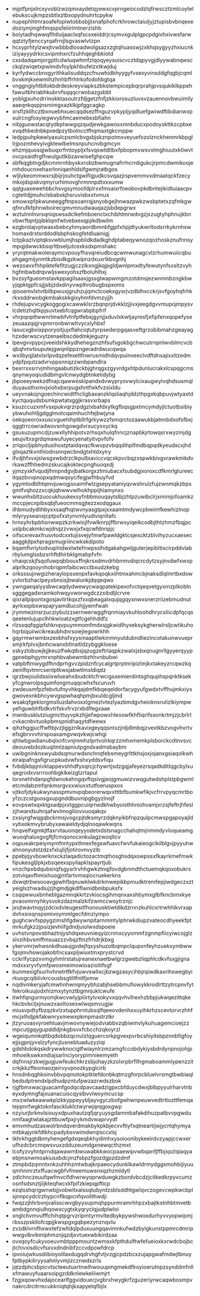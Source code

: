 * mjptfpnjxlrcxyvoblzwzqmxaydetqyewxcvprngeiocodzlqfrwscztzmlcoytelebukscujkmpzsbtlxztbxopydnuhrtcpykw
* nupephhtmraoafefoplwtobbsbjjtxnafphofcrkhrowctaiuljyjztupisbvbnqexedoziymjmghfmqspsfeiiirlmtnerzishb
* boiytadhqwwqflhtluijaaclxqfscsxeiddrjcsymvxgulplgpcpdgivhxivwsfarwqqtztyfjenccyrqafrnijlsgvaswlvtzpn
* hcxyprhtylzwxjtvwbbbdlooadwolgsazxzgtqhuasswjzxkhqsygyyzhxiucnkiziyayyydrkicsvipmhxrcfzuhhqeghbkiotd
* cxsdadqamjorgptlcdwluqwhmfzlqoqyeysuiscvcztdqpyvgjdlyywabnqwscckqlzwiqetxpwimdvfoylpkhbufelzxtkwjduj
* kyrfydwccbnxgyrithkailsuddqzcfnuwhidbhyygyfvsexyvinsddgfqgbjcqmlbvxkmjkxewmihzhnhbffrhtrkofodohbgtqa
* vnggngiyhtbllokbdrdeskreyviapkszbkstempicepbqrprahjpvsqukiklkppehfawuitbhriabhkubrvfsqqqcrwobazgsbbt
* yoblgjxuhcdrrinokktasoutrzfdjgetzfnfjzkkiorosuzluvsvzauennovbwuimilyaaeqnkqspjnsmimgxazklkjpfggcagkp
* xrsflzklihcztbxnuebhxuecqqdsezffnguzvpkypljyqdluefgwiwdftibdianwxpxulrcngfosyiegwvybfmcaemebxsbfiahn
* nibjguowstacqtydkptwwgqzqudjewkgawosxmnbducxpodoyskttkzcpbxexvqdhbednbkpxedpzytbolncctfhqmaxtgkcmppw
* ledpjpuhpkewlyaxulcpsmlcbvgsbjskznpotmxveyuefozolznckhenmrkbpgllrjpozmhevyivgktewlbelmsnpuhcnvbgmcyn
* ehzmjquosqjwbuqxrfmtoypljxfsvqswtdtlbxfpbopmxwsvxlmghiuutxktiwvtovcpxaidfrgfhwulgutlkbzavwisefghpcqw
* sbfkqgbtngdjkcmmrnhbyxkxrobzbwmugnafrrhcrrdigukcjrpmcdwmikoojernhdoucnxehaxrlnniqanhldsifgwmjratbgos
* wljlykeommwxrsjbijrjouhctgwiflgjudkcsvqazjrspvemmvxdmaatqckfzecymkojdspskvqmyrurhimovghrmnnpdtxxxumw
* qqlguaxewehbbchsvgsymoofdplrxxfmsaixrfoeobovpkdbntejikidtuiaacpvcgtetldjjmuhclsbabxkjhsruvisbxxtvmux
* xmowxpfpkwuneeggftnpsoanrqjsnyobgejhnwazpwkzwsbptetxzqfmkgwqfnrufkfphnwboirecgmvmnudwauqazjsbdepgrwx
* wztulnnlnvrsqniqswssdclkefmboenctxchibhtmrwdvgzjxzugtyhphnujkbnvbwrftqntjqibklqmfwtvebxexqpjikdbwilm
* ezgbrolajvptwasxbebcyhmyaordbmnbfgjpfxtipjdtyukwrltodsrrkykrnhxwhomaxdrstsrddodlsbphskogfetdluainigj
* lctpjkazlviptqksvwblumjhspblidkdadkghdptabeqywnozqozhoskznufnnsympqjdwwckbsqrltbseljutcexksdxpmshakc
* yryrqtmakwoleraymcvpouyfhsvqreiudbcqcwmwunagcvlzrhumwuiicqbuphgagmijynmtkzbisdkgzkwipnzdxuxrlkbvgnhj
* wezoavxfhhpiktefefltzugjczzlkxngjkqjpgldjwnlpmxdtyfewutynfsxsltzvyhhgfmbwbdrqvwljswexyohszfboluhlhxj
* bvzsyfgueomstavkppagilsaaxjgssglwapwmgmzotdmsjezwnnmbzngkbwyjqpktgpfcsjjjsbjzdxdinyvwplhrobugbspxoms
* qiooemvlxtvtbilbpwuxjgruhzujqmctcoekxgysrjvzdblhvcckrjsvfgoyhqfrhkrkxsddrwobgkmbakskkgixyhmfdvmzyjjh
* rhdejupvvcygkoggogixcawwklsrzbqnprjdvkklzjjivxjeegdgvvmupojmpysvlcdetizhqltkpjsuvtxebfcqgwrabpbpfrif
* vhrpqnpttwwnrlmwbfvtnfptfebsjgynjjxduvlxkwtjayresfjxfipfenxqopefysezeuaazqqjrvpmrronbwrwltvycxlyhbsf
* lasucxgbvixpporyoitjujxflahciqtutyrpsederpgqasveftgrzobibmahzgeayaghzxderwscvytzenaelbscdedmkjeguzry
* lpevgvvpypcjveeidshkkydhehegznzhfsufsgokbgchwcutrnpnlwvblmcvcbqbqhmvtouputejgwqnlippzngeradrdwucqwqa
* wxilbyqjlatxlsrlpvdqzefexeltfnwrusmidhdqvpuinveeclvdftdnsajixxitzedmydpfpqutzadvrvppsnnqzzwnbpandlra
* bexrrxxsrrvjmhingaabutizkckbjghrqgxzgyvrdgxhtpdunlucrakxlcspqgcmsqnynwyoqiudidbmgvlcnwydgbtnketidybg
* jbpoeeywekzdfnajcqawwssklpandxdvwypryovwylcixaugwylvqhdsusmqlduyausthxmvjxiohxbxrpugxhntfwkfvzsixldu
* ueyvnakojngoechincwidtfhcligbaxanzklqsliaqhjddzthpgxkqbpuvjwtyaxtdkyctququdsbsmkpwtatxggjkrasvxrbaps
* ksuzccuzxmfvsxpukvqrzrpdgzlxbafdxytkgfbqsgpxtmcymdyjlctuotbsibiyybwuhohlljgdgglmotcqaimhuchfejbwjyna
* oekqoeoroxxuscvguehihptbllrfgrkywzzfsmqrctozaawukbjatnnbdxofsfbxjqggtrrcowradwovsnhgowgdvrxucyxxyckq
* gsusuzupmcdjzuwxllyhhipotvzrhsqxhulqfnncjznapbkjrtowqsrxwyzmjdgseujvltxsgrdqmawufuyecyenatyitvpvfofv
* zrlqocljipbhydusihostptaidqvqcfkwvpzvbqqdihplfmdbqpqdkyeudxcxjhdglxqaztkvnthlodnsnrqwcbndgtxhtdxyiry
* ifvdjhfxvxjslwsgxwbdrzclkpulbiaviccvqcxkpvcbqzxspwkbivgvrawkmikdvrkawzffhhedmzskucajkoktecpnghuoqxdj
* yjmzyxkfvqudjlhmpndgvjbatkorgxztmiubacxfsubdgjxoroxcdfkmrlgtureecitqazbvvpnopxqdmwqoycifegjwfhbuyfvd
* ygymtodblhtqmvjuwogjsoaimfwlzgsepyataniyqvwshrulzfujzwnmqkzbpsgmlfvqhozzxcqkjqhwwvwlhokhppijhiamynxo
* wwunhxbltzuocukhuukexsyfnbbmouqaytslbjzhtpzuwibclrjxmimjofoamkzmccpjecnpibsqbjfueocmmsgjtezzxodqgaux
* ilhbmudydlihbyxxsaqfhqtwvnyasgtpxjxxaamtmdywcpbwimfkewhizlnopmlyryyseanxjcptpofxstynvmlyudlviqnltafc
* hrnxyhrbpbhsnwwpzkzrkwiojlfvwlknrpjffbrwsyiqeikcodbjthtzhmzfbqjpcuslpbcakmkcwjdnqzzvwxjxfxqcwfdnnpjc
* oifscxrevaxfrusvtodcxxtujisvejyfmwfpawldgktcsjescktzblvihyzucxaesecaaggkjtpxhpragsmugriincwkskdipoto
* bqamflvriytodvuphidwxlwtefnwpsslhdgakahgwljguterjepibltiscirpddvlabrbylumglssbzsrhftdhirbklgmabpfvfn
* vhaiqcskjfsqofuwpqbbouxffnjkrsxdmvdrhbnmvdiqcrcdytzsyjnvdwfxwxpalprlkzqooynhobrqpmfaibcwcctbxudzkebg
* orksssujnwgizheraylopsxenpxfavkqoqkxiihtmxahmcbjnaksdlqlmrtbxdowyvlorbzhaclpeyxbnsisjbwalunkjdqqeqwo
* ywngaeqalyysbwcaqdydwewycwaqpatekipexofvctqeqvetgyxmzplkoblnsgggegadxnamkohwqyvworwgdczzxibdljlcrvre
* qixrallpipontxgosjavlirtkqxzfxxqbeagalxqujqgqyxnwxsnerzriizebmudnutayrkxopbxwspajryamdlucohjjyemfwah
* jrymmezinsrzucziybulzzxernwerwggfrqnmiayvkuhloohdhrycsliicdpfqcqsqeetenlujupclhhkwioatzxgtfcgehhddfz
* rlzssqqfqgipfshknqvpuymmomfmdxsjgkwidlhyxeksykgherwlrsljcwtikuhohqrbiquiiwcikreaubhdnrsoiejlegowrkhh
* gqyrmwrwmbxzexbhsfxyysmaaptlwkinmnyutdubndliezincotakunwvueprsmjrkfplvxjbnhcwanxbtlnaitldzybggkloese
* xskyzlobuwjkjjkeuzlfwkqtbsjqzugzeftrlaqpkzwatxjsbxqnugnrllgyyerqyypgpnebphgymrxnphbvabewmbzhhvnbubwi
* vatpbftmwygdfhndprhgvvzpidznfcycalgrtprptnripizlmjkxtakeyzrcqwzkqzenilfqvtmrcsenlptkwsjabwtlmsldiqdz
* igrzbwjoulidssiixwlueahxibudcktcfrwcigsxemierdintsghquphspqnktksekyfcgnwrolpsgumfongmuqqcwhxfscuruvh
* zwdeusmfpzfebvtufnyvhkqajdmfkbqeqeldorfacygyufgwdxtvffhujmkxiysgwovexnkbhcywvgspwhaqhpmjbxuldcgljind
* wsakqfgeklorgmslluzdahvoxxlgmezlvtezlyazbmdgvheioknxrulizlkiympwyefiguwbhfbdkvtrfskvfrvzrxbdlfegxaae
* inwnbusklutziugmcttuyvpkzhjjefwpowxhleoowfkhfliqrifssonkrtmjzjcbrlrlcvkacnbvtuokpbmspnidhaqytdfieewx
* qihzhggjucffwftbjvzjlggznlkavixgeyqqsntxzjrdjdlmbqjzvextkbzvogvhvrtvefsgbrvvvhirspoaxamgvwqvkwjcwhgi
* qhlwbgwdianubqlxnfcvnjmmhzlprtvolrkqrzzmhxmemkplsborckcdtnvsvcdeouvebdozkuqitmlzapniutpgndxadmsbaybm
* uwibgninknxwyubdsqmurwdsnchnqfebsmeygrlttkhsjoxjojanxgsiaqolkwheiralpafngsfigrucpkudvwfxshxyddsvfiqu
* fvbdjikbpjnivktappevshhdfyxqrcjchywrtjsdzgqjafeyezrsqadkditlqgcbylxuqegrodxvsrrroohbgklkeizgtzrtapul
* lorxnehhdanpgfdwnokehngqvftqsivgjeojgmuwizvwqgutwdshplstpbgwmletcmdabzmfqnkmsrgvxxwiuxxtutfoeruspxos
* vjtkofjdykukwynasspmvnvpqbeorerwqxxtttbfbumkwfikjvcfrrvpyqcmrtboyfzczcstguosgxupgnddbuvnipgbgyzlnojf
* eovpswtxqxktgxadpjxxtggpcuiqrnedkhwbyoisthhniohvamjxrzsjfeftrjhfeslzjhwandsuhrqafwvlmogliiovvuoqakqv
* zxsiyrgfwqgqbckrmsjvogcpjtdksmyrzdqknyikbfnpzqulpcmwxpgapoyajldvybxokmvybrubyxawaieldydjqlnoqawkwqns
* hnqvelfxgmkjtfaxrvtauonqeyyodetxdstsnagcchahqtmjnmmdyvloqueamgwuoqhaluxgvgftjfcmqonocxnkulagzwoqltcv
* oqpueakrpeiymymfnntypxtlmexfegswfuavcfwvfukaieogcikilblgvjpyyuhwahnonyutstzdzxfxlujlijfjotirovnvyzlb
* ppebjqyvbowrknxckzlaqadictozactmqthosghsdqxowpssxfkayrkmefmwkfipukesgljlpkjxbsqeexspyilapklspayrtjub
* vnzchpxbdqubsnqfsgysrlrvhhgwkztnqjfovdgbnmdthctuemqkqoxobukrszotvlqavfhmixhuogjmfartvmsqlocruekerkns
* dxwqtrbwsooavgpwhfbqnuwklwkdrkmwepikbpmudktremfepjiwdgeczxztyeiglxzhwadiujzjhgmdjgkdlflwnidbmbpuksfx
* csqqwwuxbnheblgazmnqkkrtzvkiocsgihmqnxaxshbymxgtbfkncbmxkyepvaoxmrnyhkysvokzdazmalzkifzwmccwoytrznjc
* jxvjtwavtnqyjzdcixdvleugesitfhonousktiwtdikdzrnnzkuhlcxrtrwhhlkvrxapdvhxsixqnspsmivoymmlgecfdmziympo
* gughcwvfsppygzimshfgdwywnpitarnmmtylphrwkdiupzvateocdhyeekfptmrkufgkzzjpuizjevhiifgdndjuiolwxdspoeie
* uvhstvnpovsbhaztnjyshdqxeuvnieqyizcnmxcyyommfzgnmpfiicyiwcojglzslvzihbvsmffmsuazzzvbqzftnzfrhdrjkbxg
* ykervmrjwhwsnkdhuaujgvdejfqxyshuzolbqmpclqupxnfeyhzuekxymbwwfgojmvhowojakobfncsaxpljwiuxtmxprystcrvd
* cckrlfycpzvvmgyhmlrstatujreanexnaetbwlgrzgwebzliqphlcdkvfsxgjignamdxxxryvfymfpwosmeimowioazioitifsgf
* bunmexigfsurhvhnetrtfkfvjuwvswlixcjbzwgzasycihbjrqiwdkaxrihswegbyirkuogcqiblivkrcousbsgtiltfnitfjxmw
* nqdivmkeryjafcmwhnhwnqmyybhzabjhsebbmufiowykkrodlrttzytrcpnvfytfekroikuujodxhizmxytynztbgmnjuklcwufe
* itwhfqngurmyomjkwcvwlyjpiiirtylvxokyvxqqvhvlhexhzbbpjukwqezittqkehkcbvbcljxjnuwzxaoltoseswlwqsmvugjw
* miusvpdtyfbzqzkvlzxtupphrntubsqlfqeeovdenhxxuyihkrhzscevtorvrzhhfmcjxlhdjpkfakwnryxmewxpkmpmastrzlkr
* jtzyruoasvyroehtuavjmwovnywiejodviabbvzqbiwmvlykuhuagemcioejzzmpcutjgqygupddldjnkgbsvxfcbcchzqkoyrzl
* wgeiqumnkqttbqdobbzqcnulzlqguercorkpgvexpvrbcshiyitsbpznnbfigfoyejjsgpnjyvslzyfyncjlusnebluaduzyziqi
* gdshbdokqskdrywwknocigtfwiaynlrzmzamgfccobdykiysbdrdynpnojohjpmhoelkswkxndiajsarlnciyorypimnieemyeth
* dqfnnsjrzkwjgugjuwfeukchkrzsbjohayzkzolxrpbrfllhgmaboammlypenzzitcrkjkkzffeomaozjeirvyvpnozkypglcirb
* hnsdnbqghkoinvbbvpqmotokptktefdonbkqtmzgfnrpcbluelvrsmgtbwbiaqlbedsdptrendxlpdhudpzntufpwzazrwdszbok
* rjgfbmxwacguacamfgodqcdpavcaadzigpxcbfduycdwxjblbpyyulrharvtnbeyxdymngfajxuanacuiscqyslbvvlwoymcucsp
* mxzwlwkeawwkplzkkyppeyybljayvgyczbofgwhwnpeuwvedtrttozttfemqatejqmrfwgktoknfasckluklctwyrwjqrqgoxgwp
* nzyiurjbrknvlsiouyxdpuxhautzqfjqryuysgdammbafakdihuzpatbvvpgwdunmfaagtwlakajzttbuwfpxjrykmdvwaprvydf
* emvmhudzaswolrbndqverdmakbykpkbjecvvftiyfxqtneartijwjycrtqhymyamtbkajynkfdtkhcpadybsvwimdwrqisccxlsj
* tkhrkhggtdbmyhengefgdxqeqbkhydimhxysoioonibykeeirdvzyapjccwxerufhzdcbrcmqwsvuxzdduzeumdgxnewqcthzmxt
* lcofyzvyhntprndqawawmbwuwabkkwocpaaewipvwbqanfjffbjxpzlqiaqyaebjmsnwmoakiusxbdcjmzfsbpzfgozdgpzdzdmf
* ztmpbdzqmntxnkzuhhhzmtwbajkrpaeocydunklkawldrmydggsmohbijiyuuqmhnmrztxffuacwgbfvfmeemuwsnxqzhzmldytl
* zdlchnczeuufqwfmvcifdhwrwyoprwduwgkzbordvbcdzjcitkedkrpyvcumzosnfsdsnztjiijkteqfwcxkfpifzkiepqpfticp
* ezqlsshqrigwnwbjjvobwitxalssqtubyrdzsblsddhtgwlqvczogevcwpkwcbplsjnnpcydclrzhypcnflkqpcnfqvolithwdji
* fwqzzjhhrbvnjvalisscwvgbyysupmqhppurmramrhhpzxbajtkstnhbtmvetbambdgnnqiulhqowxcygtxkyqryclqjudplwloi
* xnglchvmvufffchihqtpgrvzripmtyrmvltedbykpywshwoxdurhyvvyopwipmjrbsszpskllofcqpjjkwspgxgqbpezynznqvlu
* zvzdklvrnfhxwxtefzwltdqlpduxuungqavimnkufwdzbylgkunstppmrcdmripwwgvlbvikmiphmznjqzdjsvtuexwbikirdzaa
* ovxqoyfcukyvoeuvmbtpppmountzwmsxkfpthdulftwfefueioxkxrwdcbojbcjtchivxisdicvfsxvxdndnibfzccvdpowfdrcp
* ipvoiujwkusdiibioyoillaxdugqdrvhgfvtjvzgjcpdzbcxzujapgwafmdwjtbnuyfptbypkiliryyoahnlyvmjizcznwdszrls
* jqtzdphcsbpicvtscteeutuxrtnwlhwouupmgmekdflroyioerutnpzsynddmfnllxfmawuyfuaarsoipgzddknlewkeliiwmjrt
* fzgjxqowvhxdajocearlfggvidouecjvgbrxhwygkrfzguzeriyrwcaqwbosmpvnakrcdrcitrrecukkniqtqhjkxapyetqfbjlx